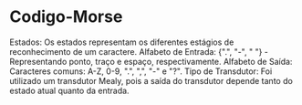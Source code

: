 # Codigo-Morse
 Estados: Os estados representam os diferentes estágios de reconhecimento de um caractere. 
 Alfabeto de Entrada: {".", "-", " "} - Representando ponto, traço e espaço, respectivamente. 
 Alfabeto de Saída: Caracteres comuns: A-Z, 0-9, ".", ",", "-" e "?".
 Tipo de Transdutor: Foi utilizado um transdutor Mealy, pois a saída do transdutor depende tanto do estado atual quanto da entrada.
